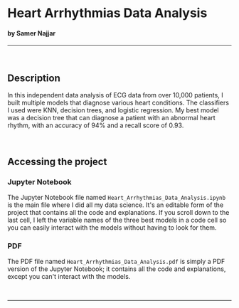 # Heart Arrhythmias Data Analysis
#### by Samer Najjar

<hr>
<br>

## Description
In this independent data analysis of ECG data from over 10,000 patients, I built multiple models that diagnose various heart conditions. The classifiers I used were KNN, decision trees, and logistic regression. My best model was a decision tree that can diagnose a patient with an abnormal heart rhythm, with an accuracy of 94% and a recall score of 0.93.

<br>

## Accessing the project
### Jupyter Notebook
The Jupyter Notebook file named `Heart_Arrhythmias_Data_Analysis.ipynb` is the main file where I did all my data science. It's an editable form of the project that contains all the code and explanations. If you scroll down to the last cell, I left the variable names of the three best models in a code cell so you can easily interact with the models without having to look for them.
### PDF
The PDF file named `Heart_Arrhythmias_Data_Analysis.pdf` is simply a PDF version of the Jupyter Notebook; it contains all the code and explanations, except you can't interact with the models.

<br>
<hr>
